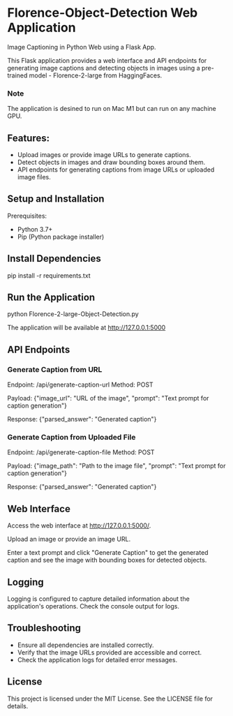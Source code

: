 # Florence-Object-Detection Web Application
Image Captioning in Python Web using a Flask App.

This Flask application provides a web interface and API endpoints for generating image captions and detecting objects in images using a pre-trained model - Florence-2-large from HaggingFaces.

### Note
The application is desined to run on Mac M1 but can run on any machine GPU.

## Features:
* Upload images or provide image URLs to generate captions.
* Detect objects in images and draw bounding boxes around them.
* API endpoints for generating captions from image URLs or uploaded image files.

## Setup and Installation
Prerequisites:
- Python 3.7+
- Pip (Python package installer)

## Install Dependencies
pip install -r requirements.txt

## Run the Application
python Florence-2-large-Object-Detection.py

The application will be available at http://127.0.0.1:5000

## API Endpoints
### Generate Caption from URL
Endpoint: /api/generate-caption-url
Method: POST

Payload:
{"image_url": "URL of the image", "prompt": "Text prompt for caption generation"}

Response:
{"parsed_answer": "Generated caption"}

### Generate Caption from Uploaded File
Endpoint: /api/generate-caption-file
Method: POST

Payload:
{"image_path": "Path to the image file", "prompt": "Text prompt for caption generation"}

Response:
{"parsed_answer": "Generated caption"}

## Web Interface
Access the web interface at http://127.0.0.1:5000/.

Upload an image or provide an image URL.

Enter a text prompt and click "Generate Caption" to get the generated caption and see the image with bounding boxes for detected objects.

## Logging
Logging is configured to capture detailed information about the application's operations. Check the console output for logs.

## Troubleshooting
* Ensure all dependencies are installed correctly.
* Verify that the image URLs provided are accessible and correct.
* Check the application logs for detailed error messages.

## License
This project is licensed under the MIT License. See the LICENSE file for details.